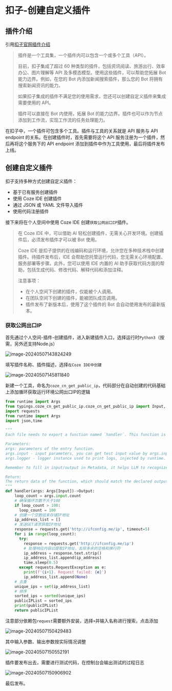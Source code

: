 # 扣子-创建自定义插件

## 插件介绍

引用[扣子官网插件介绍](https://www.coze.cn/docs/guides/create_plugin)

> 插件是一个工具集，一个插件内可以包含一个或多个工具（API）。
>
> 目前，扣子集成了超过 60 种类型的插件，包括资讯阅读、旅游出行、效率办公、图片理解等 API 及多模态模型。使用这些插件，可以帮助您拓展 Bot 能力边界。例如，在您的 Bot 内添加新闻搜索插件，那么您的 Bot 将拥有搜索新闻资讯的能力。
>
> 如果扣子集成的插件不满足您的使用需求，您还可以创建自定义插件来集成需要使用的 API。
>
> 插件可以直接在 Bot 内使用，拓展 Bot 的能力边界。插件也可以作为节点添加到工作流，实现工作流的任务处理能力。

在扣子中，一个插件可包含多个工具。插件与工具的关系就是 API 服务与 API endpoint 的关系。在创建插件时，首先需要将这个 API 服务注册为一个插件，然后再将这个服务下的 API endpoint 添加到插件中作为工具使用，最后将插件发布上线。

## 创建自定义插件

扣子支持多种方式创建自定义插件：

* 基于已有服务创建插件
* 使用 Coze IDE 创建插件
* 通过 JSON 或 YAML 文件导入插件
* 使用代码注册插件

接下来将在个人空间中使用 Coze IDE 创建`获取公网出口IP`插件。

> 在 Coze IDE 中，可以借助 AI 轻松创建插件，无需关心开发环境。创建插件后，必须发布插件才可以被 Bot 使用。
>
> Coze IDE 是扣子提供的在线编码和运行环境，允许您在多种技术栈中创建插件。待插件发布后，IDE 会帮助您托管运行代码，您无需关心环境配置、服务部署等步骤。此外，您可以使用 IDE 内置的 AI 助手获取代码方面的帮助，包括生成代码、修改代码、解释代码和添加注释。
>
> 注意事项：
>
> - 在个人空间下创建的插件，仅能被个人调用。
> - 在团队空间下创建的插件，能被团队成员调用。
> - 插件发布了新版本后，使用了这个插件的 Bot 会自动使用发布的最新版本。

### 获取公网出口IP

首先通过个人空间-插件-创建插件，进入新建插件入口，选择运行时`Python3`（按需，另外还支持Node.js）

![image-20240507143824249](assets/image-20240507143824249.png)

填写插件名称、插件描述，选择`在Coze IDE中创建`

![image-20240507145811840](assets/image-20240507145811840.png)

新建一个工具，命名为`coze_cn_get_public_ip`，代码部分在自动创建的代码基础上添加循环获取运行环境公网出口IP的逻辑

```python
from runtime import Args
from typings.coze_cn_get_public_ip.coze_cn_get_public_ip import Input, Output
import requests
from runtime import Args
import json,time

"""
Each file needs to export a function named `handler`. This function is the entrance to the Tool.

Parameters:
args: parameters of the entry function.
args.input - input parameters, you can get test input value by args.input.xxx.
args.logger - logger instance used to print logs, injected by runtime.

Remember to fill in input/output in Metadata, it helps LLM to recognize and use tool.

Return:
The return data of the function, which should match the declared output parameters.
"""
def handler(args: Args[Input])->Output:
    loop_count = args.input.count
    # 确保循环次数不大于100
    if loop_count > 100:
      loop_count = 100
    # 创建一个空数组来存储IP地址
    ip_address_list = []
    # 发送GET请求获取IP地址
    response = requests.get('http://ifconfig.me/ip', timeout=5)
    for i in range(loop_count):
      try:
        response = requests.get('http://ifconfig.me/ip')
        # 处理响应内容以提取IP地址，去除多余的空格和换行符
        ip_address = response.text.strip() 
        ip_address_list.append(ip_address) 
        time.sleep(0.5)
      except requests.RequestException as e:
        print(f'{i+1}. Request failed: {e}')
        ip_address_list.append(None)
    # 去重
    unique_ips = set(ip_address_list)
    # 排序
    sorted_ips = sorted(unique_ips)
    publicIPList = sorted_ips
    print(publicIPList)
    return publicIPList
```

注意部分依赖包`request`需要额外安装，选择`+`并输入名称进行搜索，点击添加

![image-20240507150429483](assets/image-20240507150429483.png)

其中输入参数、输出参数按实际情况调整

![image-20240507150552191](assets/image-20240507150552191.png)

插件要发布出去，需要进行测试代码，在控制台会输出测试的过程日志

![image-20240507150906902](assets/image-20240507150906902.png)

最后发布。